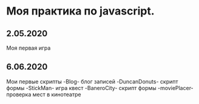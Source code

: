 #  Моя практика по javascript.

## 2.05.2020 
  Моя первая игра
  
## 6.06.2020
  Мои первые скрипты
  -Blog- блог записей
  -DuncanDonuts- скрипт формы
  -StickMan- игра квест
  -BaneroCity- скрипт формы
  -moviePlacer- проверка мест в кинотеатре
